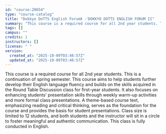 ```yaml
---
id: "course:20654"
type: "course-catalog"
title: "Dokkyo DoTTS English ForumⅡ ／DOKKYO DOTTS ENGLISH FORUM II"
summary: "This course is a required course for all 2nd year students. This is a continuation of spring semester. This course aims …"
tags: []
campus: ""
credits: 1
instructors: []
license: " "
version:
  created_at: "2025-10-09T03:48:57Z"
  updated_at: "2025-10-09T03:48:57Z"
---
```


This course is a required course for all 2nd year students. This is a continuation of spring semester. This course aims to help students further develop their English language fluency and builds on the skills acquired in the Round Table Discussion class for first-year students. It also focuses on enhancing students' presentation skills through weekly warm-up activities and more formal class presentations. A theme-based course text, emphasizing reading and critical thinking, serves as the foundation for the course and provides the basis for student presentations. Class size is limited to 12 students, and both students and the instructor will sit in a circle to foster meaningful and authentic communication. This class is fully conducted in English.
